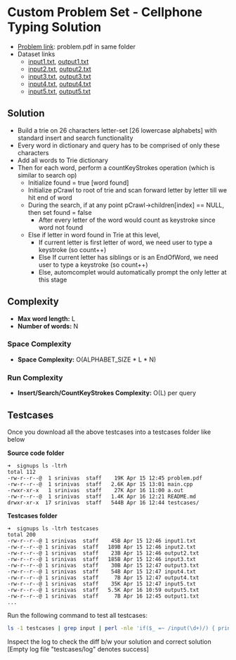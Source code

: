 
# Custom Problem Set - Cellphone Typing Solution

* [Problem link](problem.pdf): problem.pdf in same folder
* Dataset links
	* [input1.txt](https://gist.githubusercontent.com/kidambisrinivas/42e5d133a80e489970c0e62245342244/raw/cd6d876c6cb5054dbc768863e24af8c01a9f5cbf/cellphonetyping_input1.txt), [output1.txt](https://gist.githubusercontent.com/kidambisrinivas/1c75b63b89c27a0e784e14adc1a57376/raw/d73f96bccef2221900e27d46ddc823ec8c2626c7/cellphonetyping_output1.txt)
	* [input2.txt](https://gist.githubusercontent.com/kidambisrinivas/27583c5d7bdf6061bc7a27574547d09e/raw/71f4163da815b8b36a513a83a2b207e1d9b10664/cellphonetyping_input2.txt), [output2.txt](https://gist.githubusercontent.com/kidambisrinivas/78b44ce867b68aa3730268f289fc5fa4/raw/cc4a8ccfeb3daf2fa722dcb25dbceb1ae4f488dc/cellphonetyping_output2.txt)
	* [input3.txt](https://gist.githubusercontent.com/kidambisrinivas/a5c68e8201dbfd56de69bca548b873c7/raw/05cf79eb793c27835e6f8dd3b180a7cd8ce11c19/cellphonetyping_input3.txt), [output3.txt](https://gist.githubusercontent.com/kidambisrinivas/8773c6241e719685b809188cc03ef69e/raw/597c934326b8a241a01c78dd8e87858e60437a92/cellphonetyping_output3.txt)
	* [input4.txt](https://gist.githubusercontent.com/kidambisrinivas/e5b1716a62109e35361b8ab3d98730b5/raw/83701f13362af68ac7a59d879904e2e71369641c/cellphonetyping_input4.txt), [output4.txt](https://gist.githubusercontent.com/kidambisrinivas/3a64e834929c799ae4ef19bca7bf0439/raw/6bd28cfa6d7c78c81a922152fe0a997892580bc2/cellphonetyping_output4.txt)
	* [input5.txt](https://gist.githubusercontent.com/kidambisrinivas/711656dde203b82f421a3ef5283de835/raw/292aa428fea5825449ddf33329a02cc11e4d8dd0/cellphonetyping_input5.txt), [output5.txt](https://gist.githubusercontent.com/kidambisrinivas/2ca2ac3ce9a58b3e28fc013d9be9d4ed/raw/2d8006d719b323898b3687a32a8a7d4447c28760/cellphonetyping_output5.txt)


## Solution

* Build a trie on 26 characters letter-set [26 lowercase alphabets] with standard insert and search functionality
* Every word in dictionary and query has to be comprised of only these characters
* Add all words to Trie dictionary
* Then for each word, perform a countKeyStrokes operation (which is similar to search op)
	* Initialize found = true [word found]
	* Initialize pCrawl to root of trie and scan forward letter by letter till we hit end of word
	* During the search, if at any point pCrawl->children[index] == NULL, then set found = false
		* After every letter of the word would count as keystroke since word not found
	* Else if letter in word found in Trie at this level, 
		* If current letter is first letter of word, we need user to type a keystroke (so count++)
		* Else If current letter has siblings or is an EndOfWord, we need user to type a keystroke (so count++)
		* Else, automcomplet would automatically prompt the only letter at this stage 

## Complexity

* **Max word length:** L
* **Number of words:** N

### Space Complexity

* **Space Complexity:** O(ALPHABET_SIZE * L * N)

### Run Complexity

* **Insert/Search/CountKeyStrokes Complexity:** O(L) per query

## Testcases

Once you download all the above testcases into a testcases folder like below

**Source code folder**

```
➜  signups ls -ltrh
total 112
-rw-r--r--@  1 srinivas  staff    19K Apr 15 12:45 problem.pdf
-rw-r--r--@  1 srinivas  staff   2.6K Apr 15 13:01 main.cpp
-rwxr-xr-x   1 srinivas  staff    27K Apr 16 11:00 a.out
-rw-r--r--@  1 srinivas  staff   1.4K Apr 16 12:21 README.md
drwxr-xr-x  17 srinivas  staff   544B Apr 16 12:44 testcases/
```

**Testcases folder**

```
➜  signups ls -ltrh testcases
total 200
-rw-r--r--@ 1 srinivas  staff    45B Apr 15 12:46 input1.txt
-rw-r--r--@ 1 srinivas  staff   189B Apr 15 12:46 input2.txt
-rw-r--r--@ 1 srinivas  staff    23B Apr 15 12:46 output2.txt
-rw-r--r--@ 1 srinivas  staff   185B Apr 15 12:46 input3.txt
-rw-r--r--@ 1 srinivas  staff    30B Apr 15 12:47 output3.txt
-rw-r--r--@ 1 srinivas  staff    54B Apr 15 12:47 input4.txt
-rw-r--r--@ 1 srinivas  staff     7B Apr 15 12:47 output4.txt
-rw-r--r--@ 1 srinivas  staff    35K Apr 15 12:47 input5.txt
-rw-r--r--@ 1 srinivas  staff   5.5K Apr 16 10:59 output5.txt
-rw-r--r--@ 1 srinivas  staff     7B Apr 16 12:45 output1.txt
...
```

Run the following command to test all testcases:

```bash
ls -1 testcases | grep input | perl -nle 'if($_ =~ /input(\d+)/) { print $1; }' | xargs -I % bash -c 'time ./a.out < testcases/input%.txt > testcases/myoutput%.txt; diff -w testcases/output%.txt testcases/myoutput%.txt' > testcases/log
```

Inspect the log to check the diff b/w your solution and correct solution [Empty log file "testcases/log" denotes success]